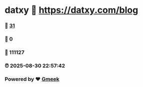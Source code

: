 # datxy :link: https://datxy.com/blog 
### :page_facing_up: [31](https://datxy.com/blog/tag.html) 
### :speech_balloon: 0 
### :hibiscus: 111127 
### :alarm_clock: 2025-08-30 22:57:42 
### Powered by :heart: [Gmeek](https://github.com/Meekdai/Gmeek)
